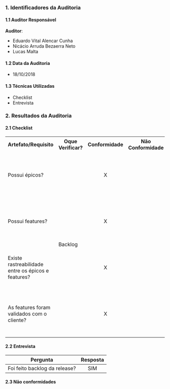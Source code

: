 ### 1. Identificadores da Auditoria

#### 1.1 Auditor Responsável

**Auditor**:

- Eduardo Vital Alencar Cunha
- Nicácio Arruda Bezaerra Neto
- Lucas Malta

#### 1.2 Data da Auditoria

- 18/10/2018

#### 1.3 Técnicas Utilizadas

* Checklist
* Entrevista

### 2. Resultados da Auditoria

#### 2.1 Checklist

<table>
  <tr>
    <th>Artefato/Requisito</th>
    <th>Oque Verificar?</th>
    <th>Conformidade</th>
    <th>Não Conformidade</th>
    <th>Observação</th>
    <th>Evidências</th>
  </tr>
  <tr>
    <td> Possui épicos?</td>
    <td rowspan="5"> Backlog </td>
    <td align="center">X</td>
    <td></td>
    <td></td>
    <td>Podem ser visualizados no repositório da disciplina, https://github.com/MPS-FGA/Avaleasy-app#boards?repos=146913707</td>
  </tr>
  <tr>
    <td>Possui features?</td>
    <td align="center">X</td>
    <td></td>
    <td></td>
    <td>Podem ser visualizados no repositório da disciplina, https://github.com/MPS-FGA/Avaleasy-app#boards?repos=146913707</td>

  </tr>
  <tr>
    <td>Existe rastreabilidade entre os épicos e features?</td>
    <td align="center">X</td>
    <td></td>
    <td></td>
    <td>Podem ser visualizados no repositório da disciplina, https://github.com/MPS-FGA/Avaleasy-app#boards?repos=146913707</td>

  </tr>
 <tr>
    <td>As features foram validados com o cliente?</td>
    <td align="center">X</td>
    <td></td>
    <td></td>
    <td>Podem ser visualizados no repositório da disciplina, https://github.com/MPS-FGA/Avaleasy-app#boards?repos=146913707</td>

  </tr>

</table>


#### 2.2 Entrevista

|Pergunta| Resposta |
|:---:|:---:|
|Foi feito backlog da release?|SIM|


#### 2.3 Não conformidades
